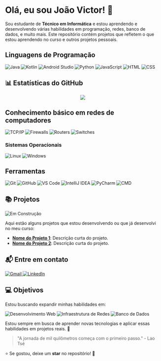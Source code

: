 # Olá, eu sou João Victor! 👋

Sou estudante de **Técnico em Informática** e estou aprendendo e desenvolvendo várias habilidades em programação, redes, banco de dados, e muito mais. Este repositório contém projetos que refletem o que estou aprendendo no curso e outros projetos pessoais.

## Linguagens de Programação
  <p align="left">
  <img src="https://img.shields.io/badge/Java-007396?style=for-the-badge&logo=java&logoColor=white" alt="Java">
  <img src="https://img.shields.io/badge/Kotlin-0095D5?style=for-the-badge&logo=kotlin&logoColor=white" alt="Kotlin">
  <img src="https://img.shields.io/badge/Android_Studio-3DDC84?style=for-the-badge&logo=android-studio&logoColor=white" alt="Android Studio">
  <img src="https://img.shields.io/badge/Python-3776AB?style=for-the-badge&logo=python&logoColor=white" alt="Python">
  <img src="https://img.shields.io/badge/JavaScript-F7DF1E?style=for-the-badge&logo=javascript&logoColor=black" alt="JavaScript">
  <img src="https://img.shields.io/badge/HTML5-E34F26?style=for-the-badge&logo=html5&logoColor=white" alt="HTML">
  <img src="https://img.shields.io/badge/CSS3-1572B6?style=for-the-badge&logo=css3&logoColor=white" alt="CSS">
</p>

## 📊 Estatísticas do GitHub

<p align="center">
 <img src="https://github-profile-summary-cards.vercel.app/api/cards/profile-details?username=Joao-VictorDev&theme=tokyonight" />
</p>

## Conhecimento básico em redes de computadores
<p align="left">
  <img src="https://img.shields.io/badge/TCP/IP-000000?style=for-the-badge&logo=internet-explorer&logoColor=white" alt="TCP/IP">
  <img src="https://img.shields.io/badge/Firewalls-FF9900?style=for-the-badge&logo=windows-defender&logoColor=white" alt="Firewalls">
  <img src="https://img.shields.io/badge/Routers-0000FF?style=for-the-badge&logo=network&logoColor=white" alt="Routers">
  <img src="https://img.shields.io/badge/Switches-00B8F4?style=for-the-badge&logo=network&logoColor=white" alt="Switches">
</p>

### Sistemas Operacionais  
<p align="left">
  <img src="https://img.shields.io/badge/Linux-FCC624?style=for-the-badge&logo=linux&logoColor=black" alt="Linux">
  <img src="https://img.shields.io/badge/Windows-0078D6?style=for-the-badge&logo=windows&logoColor=white" alt="Windows">
</p>

## Ferramentas 
<p align="left">
  <img src="https://img.shields.io/badge/Git-F05032?style=for-the-badge&logo=git&logoColor=white" alt="Git">
  <img src="https://img.shields.io/badge/GitHub-181717?style=for-the-badge&logo=github&logoColor=white" alt="GitHub">
  <img src="https://img.shields.io/badge/Visual_Studio_Code-007ACC?style=for-the-badge&logo=visual-studio-code&logoColor=white" alt="VS Code">
  <img src="https://img.shields.io/badge/IntelliJ%20IDEA-000000?style=for-the-badge&logo=intellij-idea&logoColor=white" alt="IntelliJ IDEA">
  <img src="https://img.shields.io/badge/PyCharm-21D789?style=for-the-badge&logo=pycharm&logoColor=white" alt="PyCharm">
  <img src="https://img.shields.io/badge/CMD-000000?style=for-the-badge&logo=windows&logoColor=white" alt="CMD">
</p>

## 📚 Projetos  
<img src="https://img.shields.io/badge/🚧-Em%20Construção-orange?style=for-the-badge" alt="Em Construção">

Aqui estão alguns projetos que estou desenvolvendo ou que já desenvolvi no meu curso:

- **[Nome do Projeto 1](link_do_repositorio)**: Descrição curta do projeto.
- **[Nome do Projeto 2](link_do_repositorio)**: Descrição curta do projeto.


## 📬 Entre em contato

<p align="left">
  <a href="mailto:joaovictor.dev.io@gmail.com">
    <img src="https://img.shields.io/badge/Gmail-D14836?style=for-the-badge&logo=gmail&logoColor=white" alt="Gmail">
  </a>
  <a href="https://www.linkedin.com/in/joão-victor-9282282aa" target="_blank">
    <img src="https://img.shields.io/badge/LinkedIn-0A66C2?style=for-the-badge&logo=linkedin&logoColor=white" alt="LinkedIn">
  </a>
</p>

## 💻 Objetivos  

Estou buscando expandir minhas habilidades em:  

<p align="left">
  <img src="https://img.shields.io/badge/Desenvolvimento_Web-4285F4?style=for-the-badge&logo=google-chrome&logoColor=white" alt="Desenvolvimento Web">
  <img src="https://img.shields.io/badge/Infraestrutura_de_Redes-0078D4?style=for-the-badge&logo=cisco&logoColor=white" alt="Infraestrutura de Redes">
  <img src="https://img.shields.io/badge/Banco_de_Dados-4DB33D?style=for-the-badge&logo=mariadb&logoColor=white" alt="Banco de Dados">
</p>  

Estou sempre em busca de aprender novas tecnologias e aplicar essas habilidades em projetos reais. 🚀


> "A jornada de mil quilômetros começa com o primeiro passo." - Lao Tsé

⭐️ Se gostou, deixe um **star** no repositório! 🌟
